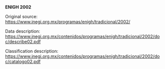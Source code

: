 **ENIGH 2002**

Original source: https://www.inegi.org.mx/programas/enigh/tradicional/2002/

Data description: https://www.inegi.org.mx/contenidos/programas/enigh/tradicional/2002/doc/describe02.pdf

Classification description: https://www.inegi.org.mx/contenidos/programas/enigh/tradicional/2002/doc/catalogo02.pdf
